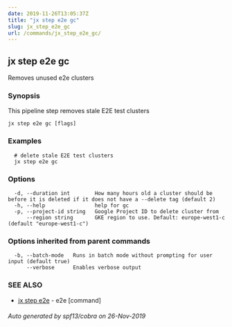 ```yaml
---
date: 2019-11-26T13:05:37Z
title: "jx step e2e gc"
slug: jx_step_e2e_gc
url: /commands/jx_step_e2e_gc/
---
```

## jx step e2e gc

Removes unused e2e clusters

### Synopsis

This pipeline step removes stale E2E test clusters

```
jx step e2e gc [flags]
```

### Examples

```
  # delete stale E2E test clusters
  jx step e2e gc
```

### Options

```
  -d, --duration int        How many hours old a cluster should be before it is deleted if it does not have a --delete tag (default 2)
  -h, --help                help for gc
  -p, --project-id string   Google Project ID to delete cluster from
      --region string       GKE region to use. Default: europe-west1-c (default "europe-west1-c")
```

### Options inherited from parent commands

```
  -b, --batch-mode   Runs in batch mode without prompting for user input (default true)
      --verbose      Enables verbose output
```

### SEE ALSO

* [jx step e2e](/commands/jx_step_e2e/)	 - e2e [command]

###### Auto generated by spf13/cobra on 26-Nov-2019
